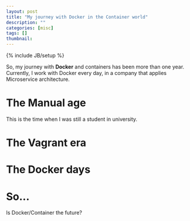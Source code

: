 ```yaml
---
layout: post
title: "My journey with Docker in the Container world"
description: ""
categories: [misc]
tags: []
thumbnail: 
---
```

{% include JB/setup %}

So, my journey with **Docker** and containers has been more than one year. Currently, I work with
Docker every day, in a company that applies Microservice architecture.

# The Manual age

This is the time when I was still a student in university.

# The Vagrant era

# The Docker days

# So...

Is Docker/Container the future?
